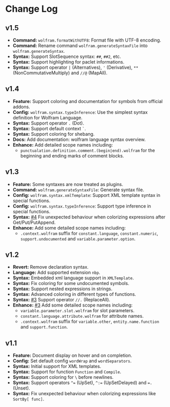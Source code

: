 # Change Log

## v1.5

- **Command:** `wolfram.formatWithUTF8`: Format file with UTF-8 encoding.
- **Command:** Rename command `wolfram.generateSyntaxFile` into `wolfram.generateSyntax`.
- **Syntax:** Support SlotSequence syntax: `##`, `##2`, etc.
- **Syntax:** Support highlighting for paclet informations.
- **Syntax:** Support operator `|` (Alternatives), `'` (Derivative), `**` (NonCommutativeMultiply) and `//@` (MapAll).

## v1.4

- **Feature:** Support coloring and documentation for symbols from official addons.
- **Config:** `wolfram.syntax.typeInference`: Use the simplest syntax definition for Wolfram Language.
- **Syntax:** Support operator `.` (Dot).
- **Syntax:** Support default context `` ` ``.
- **Syntax:** Support coloring for shebang.
- **Docs:** Add documentation: wolfram language syntax overview.
- **Enhance:** Add detailed scope names including:
  - `punctualation.definition.comment.(begin|end).wolfram` for the beginning and ending marks of comment blocks.

## v1.3

- **Feature:** Some syntaxes are now treated as plugins.
- **Command:** `wolfram.generateSyntaxFile`: Generate syntax file.
- **Config:** `wolfram.syntax.xmlTemplate`: Support XML template syntax in special functions.
- **Config:** `wolfram.syntax.typeInference`: Support type inference in special functions.
- **Syntax:** [#4](https://github.com/Shigma/vscode-wl/issues/4) Fix unexpected behaviour when colorizing expressions after Get/Put/PutAppend.
- **Enhance:** Add some detailed scope names including:
  - `.context.wolfram` suffix for `constant.language`, `constant.numeric`, `support.undocumented` and `variable.parameter.option`.

## v1.2

- **Revert:** Remove declaration syntax.
- **Language:** Add supported extension `nbp`.
- **Syntax:** Embedded xml language support in `XMLTemplate`.
- **Syntax:** Fix coloring for some undocumented symbols.
- **Syntax:** Support nested expressions in strings.
- **Syntax:** Advanced coloring in different types of functions.
- **Syntax:** [#3](https://github.com/Shigma/vscode-wl/issues/3) Support operator `//.` (ReplaceAll).
- **Enhance:** [#3](https://github.com/Shigma/vscode-wl/issues/3) Add some detailed scope names including:
  - `variable.parameter.slot.wolfram` for slot parameters.
  - `constant.language.attribute.wolfram` for attribute names.
  - `.context.wolfram` suffix for `variable.other`, `entity.name.function` and `support.function`.

## v1.1

- **Feature:** Document display on hover and on completion.
- **Config:** Set default config `wordWrap` and `wordSeparators`.
- **Syntax:** Initial support for XML templates.
- **Syntax:** Support for function `Function` and `Compile`.
- **Syntax:** Support coloring for `\` before newlines.
- **Syntax:** Support operators `^=` (UpSet), `^:=` (UpSetDelayed) and `=.` (Unset).
- **Syntax:** Fix unexpected behaviour when colorizing expressions like `SortBy[ func]`.
